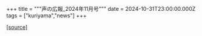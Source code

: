 +++
title = """声の広報_2024年11月号"""
date = 2024-10-31T23:00:00.000Z
tags = ["kuriyama","news"]
+++


[[source]](https://www.town.kuriyama.hokkaido.jp/site/koho/29277.html)
